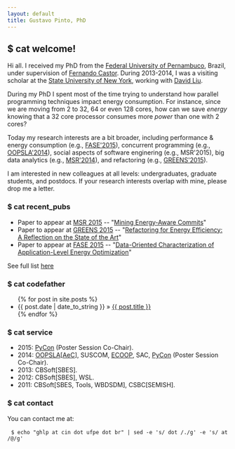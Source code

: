 ```yaml
---
layout: default
title: Gustavo Pinto, PhD
---
```


## $ cat welcome! ##

Hi all. I received my PhD from the [Federal University of Pernambuco](http://cin.ufpe.br), Brazil, under supervision of [Fernando Castor](https://sites.google.com/a/cin.ufpe.br/castor). During 2013-2014, I was a visiting scholar at the [State University of New York](binghamton.edu), working with [David Liu](http://www.cs.binghamton.edu/~davidl).

During my PhD I spent most of the time trying to understand how parallel programming techniques impact energy consumption. For instance, since we are moving from 2 to 32, 64 or even 128 cores, how can we save *energy* knowing that a 32 core processor consumes more *power* than one with 2 cores?

Today my research interests are a bit broader, including performance & energy consumption (e.g., [FASE'2015](http://gustavopinto.github.io/lost+found/fase2015.pdf)), concurrent programming (e.g., [OOPSLA'2014](http://gustavopinto.github.io/lost+found/oopsla2014.pdf)), social aspects of software enginering (e.g., MSR'2015), big data analytics (e.g., [MSR'2014](http://gustavopinto.github.io/lost+found/msr2014.pdf)), and refactoring (e.g., [GREENS'2015](http://gustavopinto.github.io/lost+found/greens2015.pdf)).

I am interested in new colleagues at all levels: undergraduates, graduate students, and postdocs. If your research interests overlap with mine, please drop me a letter.

### $ cat recent_pubs ###

- Paper to appear at [MSR 2015](http://2015.msrconf.org/) -- "[Mining Energy-Aware Commits](#)"
- Paper to appear at [GREENS 2015](http://greens.cs.vu.nl/) -- "[Refactoring for Energy Efficiency:
A Reflection on the State of the Art](http://gustavopinto.github.io/lost+found/greens2015.pdf)"
- Paper to appear at [FASE 2015](http://www.etaps.org/index.php/2015/fase) -- "[Data-Oriented Characterization of Application-Level Energy Optimization](http://gustavopinto.github.io/lost+found/fase2015.pdf)"

See full list [here](/publications)

### $ cat codefather ###
<ul class="posts">
{% for post in site.posts %}
<li><span>{{ post.date | date_to_string }}</span> &raquo; <a href="{{ post.url }}">{{ post.title }}</a></li>
{% endfor %}
</ul>


### $ cat service ###

- 2015: [PyCon](https://us.pycon.org/2015/) (Poster Session Co-Chair).
- 2014: [OOPSLA](http://2014.splashcon.org/events/oopsla2014)[[AeC](http://2014.splashcon.org/committee/splash2014-artifacts-artifact-evaluation-committee)], SUSCOM, [ECOOP](http://ecoop14.it.uu.se/), SAC, [PyCon](https://us.pycon.org/2014) (Poster Session Co-Chair).
- 2013: CBSoft[SBES].
- 2012: CBSoft[SBES], WSL.
- 2011: CBSoft[SBES, Tools, WBDSDM], CSBC[SEMISH].
</ul>


### $ cat contact ###

<p>You can contact me at:</p>

<pre> <code>$ echo "ghlp at cin dot ufpe dot br" | sed -e 's/ dot /./g' -e 's/ at /@/g' </code></pre>
